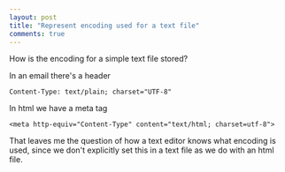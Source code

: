 ```yaml
---
layout: post
title: "Represent encoding used for a text file"
comments: true
---
```


How is the encoding for a simple text file stored?

In an email there's a header

```
Content-Type: text/plain; charset="UTF-8"

```

In html we have a meta tag

```
<meta http-equiv="Content-Type" content="text/html; charset=utf-8">

```

That leaves me the question of how a text editor knows what encoding is used, since we don't explicitly set this in a text file as we do with an html file.